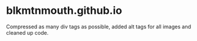 # blkmtnmouth.github.io

Compressed as many div tags as possible, added alt tags for all images and cleaned up code. 
